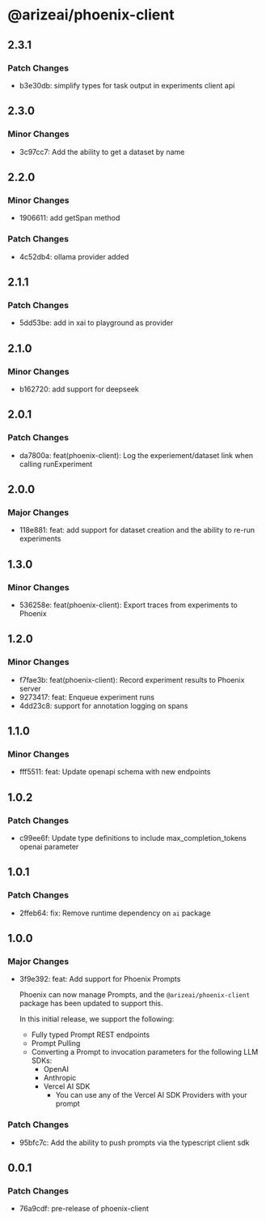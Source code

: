 # @arizeai/phoenix-client

## 2.3.1

### Patch Changes

- b3e30db: simplify types for task output in experiments client api

## 2.3.0

### Minor Changes

- 3c97cc7: Add the ability to get a dataset by name

## 2.2.0

### Minor Changes

- 1906611: add getSpan method

### Patch Changes

- 4c52db4: ollama provider added

## 2.1.1

### Patch Changes

- 5dd53be: add in xai to playground as provider

## 2.1.0

### Minor Changes

- b162720: add support for deepseek

## 2.0.1

### Patch Changes

- da7800a: feat(phoenix-client): Log the experiement/dataset link when calling runExperiment

## 2.0.0

### Major Changes

- 118e881: feat: add support for dataset creation and the ability to re-run experiments

## 1.3.0

### Minor Changes

- 536258e: feat(phoenix-client): Export traces from experiments to Phoenix

## 1.2.0

### Minor Changes

- f7fae3b: feat(phoenix-client): Record experiment results to Phoenix server
- 9273417: feat: Enqueue experiment runs
- 4dd23c8: support for annotation logging on spans

## 1.1.0

### Minor Changes

- fff5511: feat: Update openapi schema with new endpoints

## 1.0.2

### Patch Changes

- c99ee6f: Update type definitions to include max_completion_tokens openai parameter

## 1.0.1

### Patch Changes

- 2ffeb64: fix: Remove runtime dependency on `ai` package

## 1.0.0

### Major Changes

- 3f9e392: feat: Add support for Phoenix Prompts

  Phoenix can now manage Prompts, and the `@arizeai/phoenix-client` package has been updated to support this.

  In this initial release, we support the following:

  - Fully typed Prompt REST endpoints
  - Prompt Pulling
  - Converting a Prompt to invocation parameters for the following LLM SDKs:
    - OpenAI
    - Anthropic
    - Vercel AI SDK
      - You can use any of the Vercel AI SDK Providers with your prompt

### Patch Changes

- 95bfc7c: Add the ability to push prompts via the typescript client sdk

## 0.0.1

### Patch Changes

- 76a9cdf: pre-release of phoenix-client
